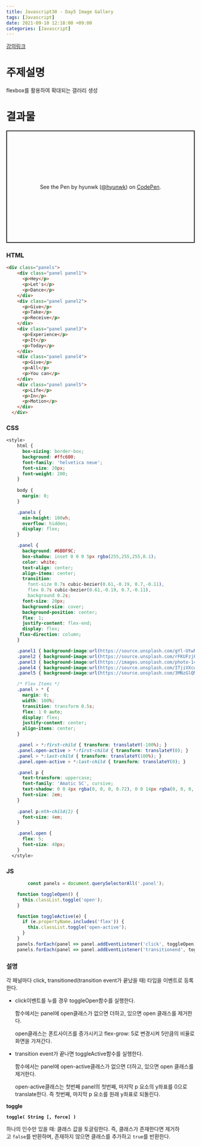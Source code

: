 ```yaml
---
title: Javascript30 - Day5 Image Gallery
tags: [Javascript]
date: 2021-09-10 12:18:00 +09:00
categories: [Javascript]
---
```


[강의링크](https://www.youtube.com/watch?v=9eif30i26jg&list=PLu8EoSxDXHP6CGK4YVJhL_VWetA865GOH&index=5)

# 주제설명

flexbox를 활용하여 확대되는 갤러리 생성

# 결과물 

<p class="codepen" data-height="500" data-default-tab="result" data-slug-hash="XWgRemO" data-user="hyunwk" style="height: 300px; box-sizing: border-box; display: flex; align-items: center; justify-content: center; border: 2px solid; margin: 1em 0; padding: 1em;">
  <span>See the Pen <a href="https://codepen.io/hyunwk/pen/XWgRemO">
  </a> by hyunwk (<a href="https://codepen.io/hyunwk">@hyunwk</a>)
  on <a href="https://codepen.io">CodePen</a>.</span>
</p>
<script async src="https://cpwebassets.codepen.io/assets/embed/ei.js"></script>

### HTML

```html
<div class="panels">
    <div class="panel panel1">
      <p>Hey</p>
      <p>Let's</p>
      <p>Dance</p>
    </div>
    <div class="panel panel2">
      <p>Give</p>
      <p>Take</p>
      <p>Receive</p>
    </div>
    <div class="panel panel3">
      <p>Experience</p>
      <p>It</p>
      <p>Today</p>
    </div>
    <div class="panel panel4">
      <p>Give</p>
      <p>All</p>
      <p>You can</p>
    </div>
    <div class="panel panel5">
      <p>Life</p>
      <p>In</p>
      <p>Motion</p>
    </div>
  </div>
```

### CSS

```css
<style>
    html {
      box-sizing: border-box;
      background: #ffc600;
      font-family: 'helvetica neue';
      font-size: 20px;
      font-weight: 200;
    }
    
    body {
      margin: 0;
    }

    .panels {
      min-height: 100vh;
      overflow: hidden;
      display: flex;
    }

    .panel {
      background: #6B0F9C;
      box-shadow: inset 0 0 0 5px rgba(255,255,255,0.1);
      color: white;
      text-align: center;
      align-items: center;
      transition:
        font-size 0.7s cubic-bezier(0.61,-0.19, 0.7,-0.11),
        flex 0.7s cubic-bezier(0.61,-0.19, 0.7,-0.11),
        background 0.2s;
      font-size: 20px;
      background-size: cover;
      background-position: center;
      flex: 1;
      justify-content: flex-end;
      display: flex;
     flex-direction: column;
    }

    .panel1 { background-image:url(https://source.unsplash.com/gYl-UtwNg_I/1500x1500); }
    .panel2 { background-image:url(https://source.unsplash.com/rFKUFzjPYiQ/1500x1500); }
    .panel3 { background-image:url(https://images.unsplash.com/photo-1465188162913-8fb5709d6d57?ixlib=rb-0.3.5&q=80&fm=jpg&crop=faces&cs=tinysrgb&w=1500&h=1500&fit=crop&s=967e8a713a4e395260793fc8c802901d); }
    .panel4 { background-image:url(https://source.unsplash.com/ITjiVXcwVng/1500x1500); }
    .panel5 { background-image:url(https://source.unsplash.com/3MNzGlQM7qs/1500x1500); }

    /* Flex Items */
    .panel > * {
      margin: 0;
      width: 100%;
      transition: transform 0.5s;
      flex: 1 0 auto;
      display: flex;
      justify-content: center;
      align-items: center; 
    }

    .panel > *:first-child { transform: translateY(-100%); }
    .panel.open-active > *:first-child { transform: translateY(0); }
    .panel > *:last-child { transform: translateY(100%); }
    .panel.open-active > *:last-child { transform: translateY(0); }

    .panel p {
      text-transform: uppercase;
      font-family: 'Amatic SC', cursive;
      text-shadow: 0 0 4px rgba(0, 0, 0, 0.72), 0 0 14px rgba(0, 0, 0, 0.45);
      font-size: 2em;
    }
    
    .panel p:nth-child(2) {
      font-size: 4em;
    }

    .panel.open {
      flex: 5;
      font-size: 40px;
    }
  </style>
```

### JS

```jsx
		const panels = document.querySelectorAll('.panel');

    function toggleOpen() {
      this.classList.toggle('open');
    }

    function toggleActive(e) {
      if (e.propertyName.includes('flex')) {
        this.classList.toggle('open-active');
      }
    }
    panels.forEach(panel => panel.addEventListener('click', toggleOpen));
    panels.forEach(panel => panel.addEventListener('transitionend', toggleActive));
```

### 설명

각 패널마다 click, transitioned(transition event가 끝났을 때) 타입을 이벤트로 등록 한다.

- click이벤트를 누를 경우 toggleOpen함수를 실행한다.

    함수에서는 panel에 open클래스가 없으면 더하고, 있으면 open 클래스를 제거한다.

    open클래스는 폰트사이즈를 증가시키고 flex-grow: 5로 변경시켜 5만큼의 비율로 화면을 가져간다.

- transition event가 끝나면 toggleActive함수를 실행한다.

    함수에서는 panel에 open-active클래스가 없으면 더하고, 있으면 open 클래스를 제거한다.

    open-active클래스는 첫번째 panel의 첫번째, 마지막 p 요소의 y좌표를 0으로 translate한다. 즉 첫번째, 마지막 p 요소를 원래 y좌표로 되돌린다.

**toggle**

**`toggle( String [, force] )`**

하나의 인수만 있을 때: 클래스 값을 토글링한다. 즉, 클래스가 존재한다면 제거하고 `false`를 반환하며, 존재하지 않으면 클래스를 추가하고 `true`를 반환한다.